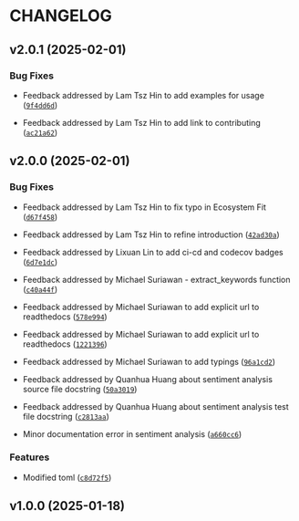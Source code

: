 # CHANGELOG


## v2.0.1 (2025-02-01)

### Bug Fixes

- Feedback addressed by Lam Tsz Hin to add examples for usage
  ([`9f4dd6d`](https://github.com/UBC-MDS/DSCI524_Text_Analyzer_19/commit/9f4dd6d5061f7244bed123a977e82bd4af86e3cf))

- Feedback addressed by Lam Tsz Hin to add link to contributing
  ([`ac21a62`](https://github.com/UBC-MDS/DSCI524_Text_Analyzer_19/commit/ac21a620f293d9772f3896727fb221af3a1c72d5))


## v2.0.0 (2025-02-01)

### Bug Fixes

- Feedback addressed by Lam Tsz Hin to fix typo in Ecosystem Fit
  ([`d67f458`](https://github.com/UBC-MDS/DSCI524_Text_Analyzer_19/commit/d67f458d2ae18fc427224c4dd4087b09edd8f0fc))

- Feedback addressed by Lam Tsz Hin to refine introduction
  ([`42ad30a`](https://github.com/UBC-MDS/DSCI524_Text_Analyzer_19/commit/42ad30a98da7bf45fac6f8c1e74895875de551f9))

- Feedback addressed by Lixuan Lin to add ci-cd and codecov badges
  ([`6d7e1dc`](https://github.com/UBC-MDS/DSCI524_Text_Analyzer_19/commit/6d7e1dce7f1464dd53b3512d3451a28b68edcdf8))

- Feedback addressed by Michael Suriawan - extract_keywords function
  ([`c40a44f`](https://github.com/UBC-MDS/DSCI524_Text_Analyzer_19/commit/c40a44ffa2300bc96ae7a8c993437bc4bc10833b))

- Feedback addressed by Michael Suriawan to add explicit url to readthedocs
  ([`578e994`](https://github.com/UBC-MDS/DSCI524_Text_Analyzer_19/commit/578e994cd0ede3be8d143306e1d43d4b723f2377))

- Feedback addressed by Michael Suriawan to add explicit url to readthedocs
  ([`1221396`](https://github.com/UBC-MDS/DSCI524_Text_Analyzer_19/commit/122139623d50ffae8a17e8bc3e7bf74e61635e57))

- Feedback addressed by Michael Suriawan to add typings
  ([`96a1cd2`](https://github.com/UBC-MDS/DSCI524_Text_Analyzer_19/commit/96a1cd27cbac287468202828766836ae9d258353))

- Feedback addressed by Quanhua Huang about sentiment analysis source file docstring
  ([`50a3019`](https://github.com/UBC-MDS/DSCI524_Text_Analyzer_19/commit/50a3019a9399e7965169237782a01b0532dd69b9))

- Feedback addressed by Quanhua Huang about sentiment analysis test file docstring
  ([`c2813aa`](https://github.com/UBC-MDS/DSCI524_Text_Analyzer_19/commit/c2813aaff7c570b1bf1db6b18ddda162ccb7fb6d))

- Minor documentation error in sentiment analysis
  ([`a660cc6`](https://github.com/UBC-MDS/DSCI524_Text_Analyzer_19/commit/a660cc633b2c7234f00c1107b66c0f79555cd1bf))

### Features

- Modified toml
  ([`c8d72f5`](https://github.com/UBC-MDS/DSCI524_Text_Analyzer_19/commit/c8d72f52c3534db96cd1be3c2bde47dbecdb6ce8))


## v1.0.0 (2025-01-18)
